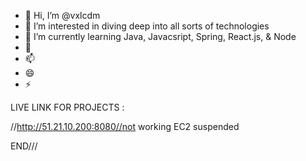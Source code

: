 - 👋 Hi, I’m @vxlcdm
- 👀 I’m interested in diving deep into all sorts of technologies
- 🌱 I’m currently learning Java, Javacsript, Spring, React.js, & Node
- 💞️ 
- 📫 
- 😄 
- ⚡  

LIVE LINK FOR PROJECTS :


//http://51.21.10.200:8080//not working EC2 suspended










<!---
vxlcdm/vxlcdm is a ✨ special ✨ repository because its `README.md` (this file) appears on your GitHub profile.
You can click the Preview link to take a look at your changes.
--->



END///
